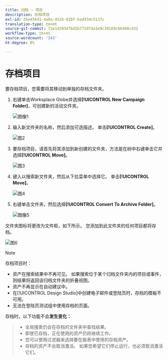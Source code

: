 ```yaml
---
title: 归档 — 项目
description: 存档项目
exl-id: 35e456d1-4a0a-4526-828f-bad434c5137c
translation-type: tm+mt
source-git-commit: 72e1d29347bd5b77107da1e9c30169cb6490c432
workflow-type: tm+mt
source-wordcount: '243'
ht-degree: 0%

---
```


# 存档项目

要存档项目，您需要将其移动到单独的存档文件夹。

1. 右键单击Worksplace Globe并选择&#x200B;**[!UICONTROL New Campaign Folder]**，可创建新的活动文件夹。

   ![图像1](/help/sky/assets/programs/archive-a-program/archive-a-program-1.png)

1. 输入新文件夹的名称，然后添加可选描述。 单击&#x200B;**[!UICONTROL Create]**。

   ![图2](/help/sky/assets/programs/archive-a-program/archive-a-program-2.png)

1. 要存档项目，请首先将其添加到新创建的文件夹，方法是在树中右键单击它并选择&#x200B;**[!UICONTROL Move]**。

   ![图3](/help/sky/assets/programs/archive-a-program/archive-a-program-3.png)

1. 键入以搜索新文件夹，然后从下拉菜单中选择它。 单击&#x200B;**[!UICONTROL Move]**。

   ![图4](/help/sky/assets/programs/archive-a-program/archive-a-program-4.png)

1. 右键单击文件夹，然后选择&#x200B;**[!UICONTROL Convert To Archive Folder]**。

   ![图像5](/help/sky/assets/programs/archive-a-program/archive-a-program-5.png)

文件夹图标将更改为文件柜，如下所示。 您添加到此文件夹的任何项目都将存档。

![图6](/help/sky/assets/programs/archive-a-program/archive-a-program-6.png)

>[!NOTE]
>
>存档项目时：
>
>* 资产在搜索结果中不再可见。 如果搜索位于某个归档文件夹内的项目或事件，则结果将返回该归档文件夹的折叠视图。
>* 资产不再显示在自动建议中。
>* 在[!UICONTROL Design Studio]中创建电子邮件或登陆页时，存档的模板不可用。
>* 无法在登陆页测试组中使用存档的页面。

>
>
存档时，以下功能不会&#x200B;**发生变化：**
>
>* 全局搜索仍会在存档的文件夹中查找结果。
>* 即使已存档，正在使用的资产仍将继续工作。
>* 您可以使用过滤器来选择要在报表中使用的存档资产。
>* 存档的资产不会取消激活。 如果您希望它们停止运行，也必须取消激活它们。

